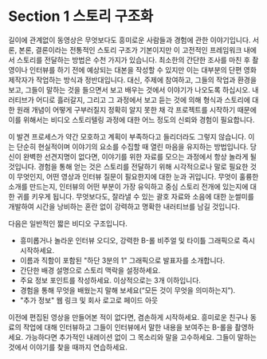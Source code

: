 # Section 1 스토리 구조화

길이에 관계없이 동영상은 무엇보다도 흥미로운 사람들과 경험에 관한 이야기입니다. 서론, 본론, 결론이라는 전통적인 스토리 구조가 기본이지만 이 고전적인 프레임워크 내에서 스토리를 전달하는 방법은 수천 가지가 있습니다. 최소한의 간단한 조사를 마친 후 촬영이나 인터뷰를 하기 전에 예상되는 대본을 작성할 수 있지만 이는 대부분의 단편 영화 제작자가 작업하는 방식과 정반대입니다. 대신, 주제에 참여하고, 그들의 작업과 환경을 보고, 그들이 말하는 것을 들으면서 보고 배우는 것에서 이야기가 나오도록 하십시오. 내러티브가 어디로 흘러갈지, 그리고 그 과정에서 보고 듣는 것에 의해 형식과 스토리에 대한 원래 개념이 어떻게 구부러질지 정확히 알지 못한 채 각 프로젝트를 시작하기 때문에 이를 위해서는 비디오 스토리텔링 과정에 대한 어느 정도의 신뢰와 경험이 필요합니다.

이 발견 프로세스가 약간 모호하고 계획이 부족하다고 들리더라도 그렇지 않습니다. 이는 단순히 현실적이며 이야기의 요소를 수집할 때 열린 마음을 유지하는 방법입니다. 당신이 완벽한 선견지명이 없다면, 이야기를 위한 자료를 모으는 과정에서 항상 놀라게 될 것입니다. 경험을 통해 얻는 것은 스토리를 전달하기 위해 시각적으로나 말로 필요한 것이 무엇인지, 어떤 영상과 인터뷰 질문이 필요한지에 대한 눈과 귀입니다. 무엇이 훌륭한 소개를 만드는지, 인터뷰의 어떤 부분이 가장 유익하고 중심 스토리 전개에 있는지에 대한 귀를 키우게 됩니다. 무엇보다도, 잘라낼 수 있는 괄호 자료와 소음에 대한 눈썰미를 개발하여 시간을 낭비하는 혼란 없이 강력하고 명확한 내러티브를 남길 것입니다.

다음은 일반적인 짧은 비디오 구조입니다.

- 흥미롭거나 놀라운 인터뷰 오디오, 강력한 B-롤 비주얼 및 타이틀 그래픽으로 즉시 시작하세요.
- 이름과 직함이 포함된 "하단 3분의 1" 그래픽으로 발표자를 소개합니다.
- 간단한 배경 설명으로 스토리 맥락을 설정하세요.
- 주요 정보 포인트를 작성하세요. 이상적으로는 3개 이하입니다.
- 경험을 통해 무엇을 배웠는지 말해 보세요(“모든 것이 무엇을 의미하는지”).
- "추가 정보" 웹 링크 및 회사 로고로 페이드 아웃

이전에 편집된 영상을 만들어본 적이 없다면, 겸손하게 시작하세요. 흥미로운 친구나 동료의 작업에 대해 인터뷰하고 그들이 인터뷰에서 말한 내용을 보여주는 B-롤을 촬영하세요. 가능하다면 추가적인 내레이션 없이 그 목소리와 말을 고수하세요. 그들이 말하는 것에서 이야기를 찾을 때까지 연습하세요.
